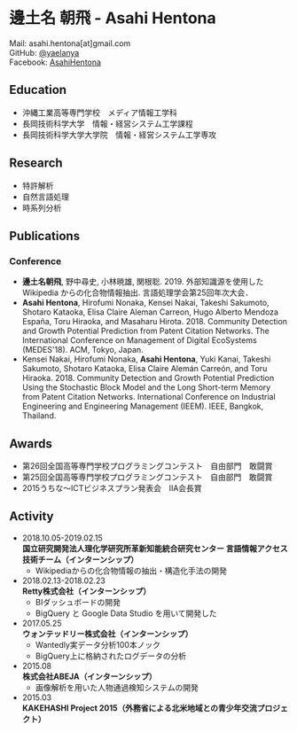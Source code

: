 # 邊土名 朝飛 - Asahi Hentona
Mail: asahi.hentona[at]gmail.com  
GitHub: [@yaelanya](https://github.com/yaelanya)  
Facebook: [AsahiHentona](https://www.facebook.com/AsahiHentona)

## Education
- 沖縄工業高等専門学校　メディア情報工学科
- 長岡技術科学大学　情報・経営システム工学課程
- 長岡技術科学大学大学院　情報・経営システム工学専攻  

## Research
- 特許解析
- 自然言語処理
- 時系列分析

## Publications
### Conference
- **邊土名朝飛**, 野中尋史, 小林暁雄, 関根聡. 2019. 外部知識源を使用した Wikipedia からの化合物情報抽出. 言語処理学会第25回年次大会．
- **Asahi Hentona**, Hirofumi Nonaka, Kensei Nakai, Takeshi Sakumoto, Shotaro Kataoka, Elisa Claire Aleman Carreon, Hugo Alberto Mendoza España, Toru Hiraoka, and Masaharu Hirota. 2018. Community Detection and Growth Potential Prediction from Patent Citation Networks. The International Conference on Management of Digital EcoSystems (MEDES'18). ACM, Tokyo, Japan.
- Kensei Nakai, Hirofumi Nonaka, **Asahi Hentona**, Yuki Kanai, Takeshi Sakumoto, Shotaro Kataoka, Elisa Claire Alemán Carreón, and Toru Hiraoka. 2018. Community Detection and Growth Potential Prediction Using the Stochastic Block Model and the Long Short-term Memory from Patent Citation Networks. International Conference on Industrial Engineering and Engineering Management (IEEM). IEEE, Bangkok, Thailand.

## Awards
- 第26回全国高等専門学校プログラミングコンテスト　自由部門　敢闘賞
- 第25回全国高等専門学校プログラミングコンテスト　自由部門　敢闘賞
- 2015うちな～ICTビジネスプラン発表会　IIA会長賞

## Activity
- 2018.10.05-2019.02.15  
**国立研究開発法人理化学研究所革新知能統合研究センター 言語情報アクセス技術チーム（インターンシップ）**
    - Wikipediaからの化合物情報の抽出・構造化手法の開発
- 2018.02.13-2018.02.23  
**Retty株式会社（インターンシップ）**
    - BIダッシュボードの開発
    - BigQuery と Google Data Studio を用いて開発した
- 2017.05.25  
**ウォンテッドリー株式会社（インターンシップ）**
    - Wantedly実データ分析100本ノック
    - BigQuery上に格納されたログデータの分析
- 2015.08  
**株式会社ABEJA（インターンシップ）**
    - 画像解析を用いた人物通過検知システムの開発
- 2015.03  
**KAKEHASHI Project 2015（外務省による北米地域との青少年交流プロジェクト）**
